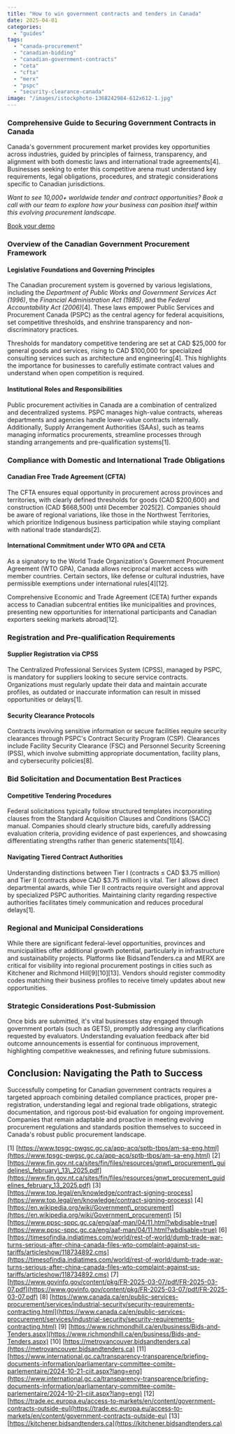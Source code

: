 ```yaml
---
title: "How to win government contracts and tenders in Canada"
date: 2025-04-01
categories: 
  - "guides"
tags: 
  - "canada-procurement"
  - "canadian-bidding"
  - "canadian-government-contracts"
  - "ceta"
  - "cfta"
  - "merx"
  - "pspc"
  - "security-clearance-canada"
image: "/images/istockphoto-1368242984-612x612-1.jpg"
---
```


### Comprehensive Guide to Securing Government Contracts in Canada

Canada's government procurement market provides key opportunities across industries, guided by principles of fairness, transparency, and alignment with both domestic laws and international trade agreements\[4\]. Businesses seeking to enter this competitive arena must understand key requirements, legal obligations, procedures, and strategic considerations specific to Canadian jurisdictions.

_Want to see 10,000+ worldwide tender and contract opportunities?_ _Book a call with our team to explore how your business can position itself within this evolving procurement landscape._

[Book your demo](https://www.openopps.com/book-a-call-for-the-best-chance-to-win-bids/)

### Overview of the Canadian Government Procurement Framework

#### Legislative Foundations and Governing Principles

The Canadian procurement system is governed by various legislations, including the _Department of Public Works and Government Services Act (1996)_, the _Financial Administration Act (1985)_, and the _Federal Accountability Act (2006)_\[4\]. These laws empower Public Services and Procurement Canada (PSPC) as the central agency for federal acquisitions, set competitive thresholds, and enshrine transparency and non-discriminatory practices.

Thresholds for mandatory competitive tendering are set at CAD $25,000 for general goods and services, rising to CAD $100,000 for specialized consulting services such as architecture and engineering\[4\]. This highlights the importance for businesses to carefully estimate contract values and understand when open competition is required.

#### Institutional Roles and Responsibilities

Public procurement activities in Canada are a combination of centralized and decentralized systems. PSPC manages high-value contracts, whereas departments and agencies handle lower-value contracts internally. Additionally, Supply Arrangement Authorities (SAAs), such as teams managing informatics procurements, streamline processes through standing arrangements and pre-qualification systems\[1\].

### Compliance with Domestic and International Trade Obligations

#### Canadian Free Trade Agreement (CFTA)

The CFTA ensures equal opportunity in procurement across provinces and territories, with clearly defined thresholds for goods (CAD $200,600) and construction (CAD $668,500) until December 2025\[2\]. Companies should be aware of regional variations, like those in the Northwest Territories, which prioritize Indigenous business participation while staying compliant with national trade standards\[2\].

#### International Commitment under WTO GPA and CETA

As a signatory to the World Trade Organization's Government Procurement Agreement (WTO GPA), Canada allows reciprocal market access with member countries. Certain sectors, like defense or cultural industries, have permissible exemptions under international rules\[4\]\[12\].

Comprehensive Economic and Trade Agreement (CETA) further expands access to Canadian subcentral entities like municipalities and provinces, presenting new opportunities for international participants and Canadian exporters seeking markets abroad\[12\].

### Registration and Pre-qualification Requirements

#### Supplier Registration via CPSS

The Centralized Professional Services System (CPSS), managed by PSPC, is mandatory for suppliers looking to secure service contracts. Organizations must regularly update their data and maintain accurate profiles, as outdated or inaccurate information can result in missed opportunities or delays\[1\].

#### Security Clearance Protocols

Contracts involving sensitive information or secure facilities require security clearances through PSPC's Contract Security Program (CSP). Clearances include Facility Security Clearance (FSC) and Personnel Security Screening (PSS), which involve submitting appropriate documentation, facility plans, and cybersecurity policies\[8\].

### Bid Solicitation and Documentation Best Practices

#### Competitive Tendering Procedures

Federal solicitations typically follow structured templates incorporating clauses from the Standard Acquisition Clauses and Conditions (SACC) manual. Companies should clearly structure bids, carefully addressing evaluation criteria, providing evidence of past experiences, and showcasing differentiating strengths rather than generic statements\[1\]\[4\].

#### Navigating Tiered Contract Authorities

Understanding distinctions between Tier I (contracts ≤ CAD $3.75 million) and Tier II (contracts above CAD $3.75 million) is vital. Tier I allows direct departmental awards, while Tier II contracts require oversight and approval by specialized PSPC authorities. Maintaining clarity regarding respective authorities facilitates timely communication and reduces procedural delays\[1\].

### Regional and Municipal Considerations

While there are significant federal-level opportunities, provinces and municipalities offer additional growth potential, particularly in infrastructure and sustainability projects. Platforms like BidsandTenders.ca and MERX are critical for visibility into regional procurement postings in cities such as Kitchener and Richmond Hill\[9\]\[10\]\[13\]. Vendors should register commodity codes matching their business profiles to receive timely updates about new opportunities.

### Strategic Considerations Post-Submission

Once bids are submitted, it's vital businesses stay engaged through government portals (such as GETS), promptly addressing any clarifications requested by evaluators. Understanding evaluation feedback after bid outcome announcements is essential for continuous improvement, highlighting competitive weaknesses, and refining future submissions.

## Conclusion: Navigating the Path to Success

Successfully competing for Canadian government contracts requires a targeted approach combining detailed compliance practices, proper pre-registration, understanding legal and regional trade obligations, strategic documentation, and rigorous post-bid evaluation for ongoing improvement. Companies that remain adaptable and proactive in meeting evolving procurement regulations and standards position themselves to succeed in Canada's robust public procurement landscape.

\[1\] [https://www.tpsgc-pwgsc.gc.ca/app-acq/sptb-tbps/am-sa-eng.html](https://www.tpsgc-pwgsc.gc.ca/app-acq/sptb-tbps/am-sa-eng.html) \[2\] [https://www.fin.gov.nt.ca/sites/fin/files/resources/gnwt\_procurement\_guidelines\_february\_13\_2025.pdf](https://www.fin.gov.nt.ca/sites/fin/files/resources/gnwt_procurement_guidelines_february_13_2025.pdf) \[3\] [https://www.top.legal/en/knowledge/contract-signing-process](https://www.top.legal/en/knowledge/contract-signing-process) \[4\] [https://en.wikipedia.org/wiki/Government\_procurement](https://en.wikipedia.org/wiki/Government_procurement) \[5\] [https://www.ppsc-sppc.gc.ca/eng/aaf-man/04/11.html?wbdisable=true](https://www.ppsc-sppc.gc.ca/eng/aaf-man/04/11.html?wbdisable=true) \[6\] [https://timesofindia.indiatimes.com/world/rest-of-world/dumb-trade-war-turns-serious-after-china-canada-files-wto-complaint-against-us-tariffs/articleshow/118734892.cms](https://timesofindia.indiatimes.com/world/rest-of-world/dumb-trade-war-turns-serious-after-china-canada-files-wto-complaint-against-us-tariffs/articleshow/118734892.cms) \[7\] [https://www.govinfo.gov/content/pkg/FR-2025-03-07/pdf/FR-2025-03-07.pdf](https://www.govinfo.gov/content/pkg/FR-2025-03-07/pdf/FR-2025-03-07.pdf) \[8\] [https://www.canada.ca/en/public-services-procurement/services/industrial-security/security-requirements-contracting.html](https://www.canada.ca/en/public-services-procurement/services/industrial-security/security-requirements-contracting.html) \[9\] [https://www.richmondhill.ca/en/business/Bids-and-Tenders.aspx](https://www.richmondhill.ca/en/business/Bids-and-Tenders.aspx) \[10\] [https://metrovancouver.bidsandtenders.ca](https://metrovancouver.bidsandtenders.ca) \[11\] [https://www.international.gc.ca/transparency-transparence/briefing-documents-information/parliamentary-committee-comite-parlementaire/2024-10-21-ciit.aspx?lang=eng](https://www.international.gc.ca/transparency-transparence/briefing-documents-information/parliamentary-committee-comite-parlementaire/2024-10-21-ciit.aspx?lang=eng) \[12\] [https://trade.ec.europa.eu/access-to-markets/en/content/government-contracts-outside-eu](https://trade.ec.europa.eu/access-to-markets/en/content/government-contracts-outside-eu) \[13\] [https://kitchener.bidsandtenders.ca](https://kitchener.bidsandtenders.ca)
